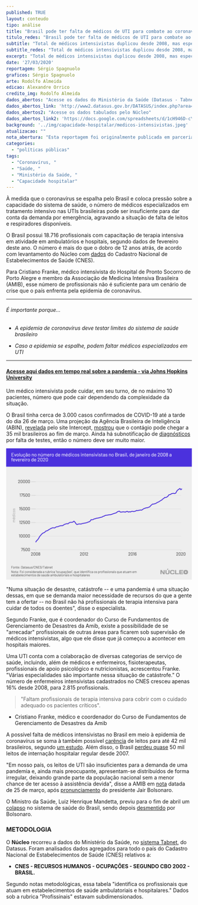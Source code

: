 ```yaml
---
published: TRUE
layout: conteudo
tipo: análise
title: "Brasil pode ter falta de médicos de UTI para combate ao coronavírus"
titulo_redes: "Brasil pode ter falta de médicos de UTI para combate ao coronavírus"
subtitle: "Total de médicos intensivistas duplicou desde 2008, mas especialista diz que número não será suficiente em caso de 'catástrofe' causada por COVID-19"
subtitle_redes: "Total de médicos intensivistas duplicou desde 2008, mas especialista diz que número não será suficiente em caso de 'catástrofe' causada por COVID-19"
excerpt: "Total de médicos intensivistas duplicou desde 2008, mas especialista diz que número não será suficiente em caso de 'catástrofe' causada por COVID-19"
date: '27/03/2020'
reportagem: Sérgio Spagnuolo
graficos: Sérgio Spagnuolo
arte: Rodolfo Almeida
edicao: Alexandre Orrico
credito_img: Rodolfo Almeida
dados_abertos: "Acesse os dados do Ministério da Saúde (Datasus - Tabnet)"
dados_abertos_link: 'http://www2.datasus.gov.br/DATASUS/index.php?area=0204'
dados_abertos2: "Acesse os dados tabulados pelo Núcleo"
dados_abertos_link2: 'https://docs.google.com/spreadsheets/d/1cH946D-cYEu9Uu9_Z0wvm3tsSXwUpc_R2out3MnEtxU/edit?usp=sharing'
background: '../img/capacidade-hospitalar/medicos-intensivistas.jpeg'
atualizacao: ""
nota_abertura: "Esta reportagem foi originalmente publicada em parceria com o <a href='' target='_blank'>Yahoo Brasil</a>"
categories:
  - "políticas públicas"
tags:
  - "Coronavírus, "
  - "Saúde, "
  - "Ministério da Saúde, "
  - "Capacidade hospitalar"
---
```



À medida que o coronavírus se espalha pelo Brasil e coloca pressão sobre a capacidade do sistema de saúde, o número de médicos especializados em tratamento intensivo nas UTIs brasileiras pode ser insuficiente para dar conta da demanda por emergência, agravando a situação de falta de leitos e respiradores disponíveis.

O Brasil possui 18.716 profissionais com capacitação de terapia intensiva em atividade em ambulatórios e hospitais, segundo dados de fevereiro deste ano. O número é mais do que o dobro de 12 anos atrás, de acordo com levantamento do Núcleo com [dados](http://tabnet.datasus.gov.br/cgi/tabcgi.exe?cnes/cnv/prid02br.def) do Cadastro Nacional de Estabelecimentos de Saúde (CNES).

Para Cristiano Franke, médico intensivista do Hospital de Pronto Socorro de Porto Alegre e membro da Associação de Medicina Intensiva Brasileira (AMIB), esse número de profissionais não é suficiente para um cenário de crise que o país enfrenta pela epidemia de coronavírus.

---

###### É importante porque...

- *A epidemia de coronavírus deve testar limites do sistema de saúde brasileiro*

- *Caso a epidemia se espalhe, podem faltar médicos especializados em UTI*

---

#### [Acesse aqui dados em tempo real sobre a pandemia - via Johns Hopkins University](https://coronavirus.jhu.edu/map.html?fbclid=IwAR3e_CRbLWn8AcfGIyS_owIO1CXiCBUgjFXe7MnjxKoDEaSKm7P5ss_0uko)


Um médico intensivista pode cuidar, em seu turno, de no máximo 10 pacientes, número que pode cair dependendo da complexidade da situação.

O Brasil tinha cerca de 3.000 casos confirmados de COVID-19 até a tarde do dia 26 de março. Uma projeção da Agência Brasileira de Inteligência (ABIN), [revelada](https://theintercept.com/2020/03/24/coronavirus-abin-projeta-mortes/) pelo site Intercept, [mostrou](https://theintercept.com/document/2020/03/24/abin-2303/) que o contágio pode chegar a 35 mil brasileiros ao fim de março. Ainda há subnotificação de [diagnósticos](https://oglobo.globo.com/sociedade/coronavirus/registros-de-coronavirus-no-brasil-sao-subestimados-sugere-estudo-1-24331652) por falta de testes, então o número deve ser muito maior.

![](../img/capacidade-hospitalar/intensivistas.png)


"Numa situação de desastre, catástrofe -- e uma pandemia é uma situação dessas, em que se demanda maior necessidade de recursos do que a gente tem a ofertar -- no Brasil não há profissionais de terapia intensiva para cuidar de todos os doentes", disse o especialista.

Segundo Franke, que é coordenador do Curso de Fundamentos de Gerenciamento de Desastres da Amib, existe a possibilidade de se "arrecadar" profissionais de outras áreas para ficarem sob supervisão de médicos intensivistas, algo que ele disse que já começou a acontecer em hospitais maiores.

Uma UTI conta com a colaboração de diversas categorias de serviço de saúde, incluindo, além de médicos e enfermeiros, fisioterapeutas, profissionais de apoio psicológico e nutricionistas, acrescentou Franke. "Várias especialidades são importante nessa situação de catástrofe." O número de enfermeiros intensivistas cadastrados no CNES cresceu apenas 16% desde 2008, para 2.815 profissionais.

> "Faltam profissionais de terapia intensiva para cobrir com o cuidado adequado os pacientes críticos". <br>
- Cristiano Franke, médico e coordenador do Curso de Fundamentos de Gerenciamento de Desastres da Amib

A possível falta de médicos intensivistas no Brasil em meio à epidemia de coronavírus se soma à também possível [carência](https://br.noticias.yahoo.com/coronav%C3%ADrus-com-poucos-leitos-uti-232148470.html) de leitos para até 42 mil brasileiros, segundo [um estudo](https://proqualis.net/sites/proqualis.net/files/Cen%C3%A1rios%20para%20a%20demanda%20vs%20oferta%20de%20leitos%20de%20UTIs%20e%20respiradores%20na%20epidemia%20COVID-19%20no%20Brasil.pdf). Além disso, o Brasil [perdeu quase](https://nucleo.jor.br/pol%C3%ADticas%20p%C3%BAblicas/2020-03-12-coronavirus-capacidade-hospitalar-brasil) 50 mil leitos de internação hospitalar regular desde 2007.

"Em nosso país, os leitos de UTI são insuficientes para a demanda de uma pandemia e, ainda mais preocupante, apresentam-se distribuídos de forma irregular, deixando grande parte da população nacional sem a menor chance de ter acesso à assistência devida", disse a AMIB em [nota](https://www.amib.org.br/noticia/nid/nota-de-esclarecimento-sobre-o-pronunciamento-oficial-do-presidente-da-republica-jair-bolsonaro-de-24032020-sobre-a-pandemia-de-covid-19/) datada de 25 de março, após [pronunciamento](https://www.youtube.com/watch?v=Vl_DYb-XaAE) do presidente Jair Bolsonaro.

O Ministro da Saúde, Luiz Henrique Mandetta, previu para o fim de abril um [colapso](https://agenciabrasil.ebc.com.br/saude/noticia/2020-03/sistema-de-saude-pode-entrar-em-colapso-em-abril-diz-ministro-da-saude) no sistema de saúde do Brasil, sendo depois [desmentido](https://economia.uol.com.br/noticias/reuters/2020/03/22/bolsonaro-nega-colapso-na-saude-por-coronavirus-e-diz-que-ministro-mandetta-exagerou.htm) por Bolsonaro.


### METODOLOGIA

O **Núcleo** recorreu a dados do Ministério da Saúde, no [sistema Tabnet](http://www2.datasus.gov.br/DATASUS/index.php?area=0204), do Datasus. Foram analisados dados agregados para todo o país do Cadastro Nacional de Estabelecimentos de Saúde (CNES) relativos a:

- **CNES - RECURSOS HUMANOS - OCUPAÇÕES - SEGUNDO CBO 2002 - BRASIL.**

Segundo notas metodológicas, essa tabela "identifica os profissionais que atuam em estabelecimentos de saúde ambulatoriais e hospitalares." Dados sob a rubrica "Profissinais" estavam subdimensionados.

